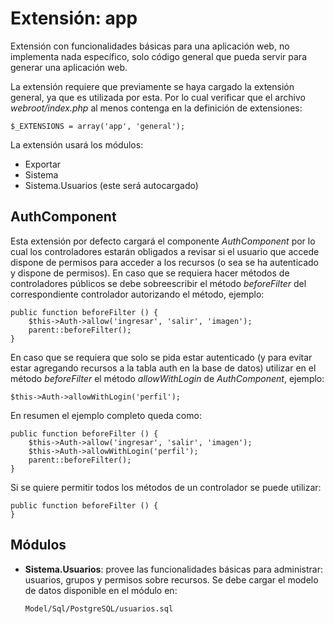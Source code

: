 Extensión: app
==============

Extensión con funcionalidades básicas para una aplicación web, no implementa
nada específico, solo código general que pueda servir para generar una
aplicación web.

La extensión requiere que previamente se haya cargado la extensión general, ya
que es utilizada por esta. Por lo cual verificar que el archivo
*webroot/index.php* al menos contenga en la definición de extensiones:

	$_EXTENSIONS = array('app', 'general');

La extensión usará los módulos:

-	Exportar
-	Sistema
-	Sistema.Usuarios (este será autocargado)

AuthComponent
-------------

Esta extensión por defecto cargará el componente *AuthComponent* por lo cual los
controladores estarán obligados a revisar si el usuario que accede dispone de
permisos para acceder a los recursos (o sea se ha autenticado y dispone de
permisos). En caso que se requiera hacer métodos de controladores públicos se
debe sobreescribir el método *beforeFilter* del correspondiente controlador
autorizando el método, ejemplo:

	public function beforeFilter () {
		$this->Auth->allow('ingresar', 'salir', 'imagen');
		parent::beforeFilter();
	}

En caso que se requiera que solo se pida estar autenticado (y para evitar estar
agregando recursos a la tabla auth en la base de datos) utilizar en el método
*beforeFilter* el método *allowWithLogin* de *AuthComponent*, ejemplo:

	$this->Auth->allowWithLogin('perfil');

En resumen el ejemplo completo queda como:

	public function beforeFilter () {
		$this->Auth->allow('ingresar', 'salir', 'imagen');
		$this->Auth->allowWithLogin('perfil');
		parent::beforeFilter();
	}

Si se quiere permitir todos los métodos de un controlador se puede utilizar:

	public function beforeFilter () {
	}
	
Módulos
-------

-	**Sistema.Usuarios**: provee las funcionalidades básicas para
	administrar: usuarios, grupos y permisos sobre recursos. Se debe cargar
	el modelo de datos disponible en el módulo en:

		Model/Sql/PostgreSQL/usuarios.sql
